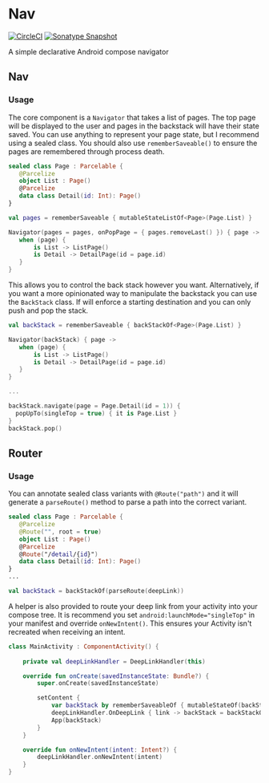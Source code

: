 # Nav
[![CircleCI](https://circleci.com/gh/evant/nav.svg?style=svg&circle-token=8792fa19911be92d6a1d66dd45ece3bf6712f778)](https://circleci.com/gh/evant/nav)
[![Sonatype Snapshot](https://img.shields.io/nexus/s/https/oss.sonatype.org/me.tatarka.compose.nav/nav.svg)](https://oss.sonatype.org/content/repositories/snapshots/me/tatarka/compose/nav/)

A simple declarative Android compose navigator

## Nav

### Usage

The core component is a `Navigator` that takes a list of pages. The top page will be displayed to
the user and pages in the backstack will have their state saved. You can use anything to represent
your page state, but I recommend using a sealed class. You should also use `rememberSaveable()` to
ensure the pages are remembered through process death.

```kotlin
sealed class Page : Parcelable {
   @Parcelize
   object List : Page()
   @Parcelize
   data class Detail(id: Int): Page()
}

val pages = rememberSaveable { mutableStateListOf<Page>(Page.List) }

Navigator(pages = pages, onPopPage = { pages.removeLast() }) { page ->
   when (page) {
       is List -> ListPage()
       is Detail -> DetailPage(id = page.id)
   }
}
```

This allows you to control the back stack however you want. Alternatively, if you want a more 
opinionated way to manipulate the backstack you can use the `BackStack` class. If will enforce a
starting destination and you can only push and pop the stack.

```kotlin
val backStack = rememberSaveable { backStackOf<Page>(Page.List) } 

Navigator(backStack) { page ->
   when (page) {
       is List -> ListPage()
       is Detail -> DetailPage(id = page.id)
   }
}

...

backStack.navigate(page = Page.Detail(id = 1)) {
  popUpTo(singleTop = true) { it is Page.List }
}
backStack.pop()
```

## Router

### Usage

You can annotate sealed class variants with `@Route("path")` and it will generate a `parseRoute()`
method to parse a path into the correct variant.

```kotlin
sealed class Page : Parcelable {
   @Parcelize
   @Route("", root = true)
   object List : Page()
   @Parcelize
   @Route("/detail/{id}")
   data class Detail(id: Int): Page()
}
...

val backStack = backStackOf(parseRoute(deepLink))
```

A helper is also provided to route your deep link from your activity into your compose tree. It is
recommend you set `android:launchMode="singleTop"` in your manifest and override `onNewIntent()`.
This ensures your Activity isn't recreated when receiving an intent. 

```kotlin
class MainActivity : ComponentActivity() {
    
    private val deepLinkHandler = DeepLinkHandler(this)

    override fun onCreate(savedInstanceState: Bundle?) {
        super.onCreate(savedInstanceState)

        setContent {
            var backStack by rememberSaveableOf { mutableStateOf(backStackOf<Page>(Page.Home)) }
            deepLinkHandler.OnDeepLink { link -> backStack = backStackOf(parseRoute(link)) }
            App(backStack)
        }
    }

    override fun onNewIntent(intent: Intent?) {
        deepLinkHandler.onNewIntent(intent)
    }
}
```
